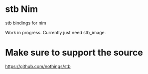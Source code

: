 # stb Nim
stb bindings for nim

Work in progress. Currently just need stb_image.

# Make sure to support the source
https://github.com/nothings/stb
